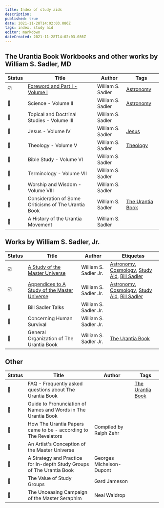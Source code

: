 ```yaml
---
title: Index of study aids
description:
published: true
date: 2021-11-28T14:02:03.086Z
tags: index, study aid
editor: markdown
dateCreated: 2021-11-28T14:02:03.086Z
---
```


## The Urantia Book Workbooks and other works by William S. Sadler, MD

| Status                  | Title                                                                                         | Author            | Tags                                        |
| ----------------------- | --------------------------------------------------------------------------------------------- | ----------------- | ------------------------------------------- |
| :ballot_box_with_check: | [Foreword and Part I - Volume I](/en/article/William_S_Sadler/Workbook_1_Foreword_and_Part_I) | William S. Sadler | [Astronomy](/t/astronomy)                   |
| :white_square_button:   | Science - Volume II                                                                           | William S. Sadler | [Astronomy](/t/astronomy)                   |
| :white_square_button:   | Topical and Doctrinal Studies - Volume III                                                    | William S. Sadler |                                             |
| :white_square_button:   | Jesus - Volume IV                                                                             | William S. Sadler | [Jesus](/t/jesus)                           |
| :white_square_button:   | Theology - Volume V                                                                           | William S. Sadler | [Theology](/t/theology)                     |
| :white_square_button:   | Bible Study - Volume VI                                                                       | William S. Sadler |                                             |
| :white_square_button:   | Terminology - Volume VII                                                                      | William S. Sadler |                                             |
| :white_square_button:   | Worship and Wisdom - Volume VIII                                                              | William S. Sadler |                                             |
| :white_square_button:   | Consideration of Some Criticisms of The Urantia Book                                          | William S. Sadler | [The Urantia Book](/t/the%20urantia%20book) |
| :white_square_button:   | A History of the Urantia Movement                                                             | William S. Sadler |                                             |

## Works by William S. Sadler, Jr.

| Status                  | Title                                                                                                                      | Author                | Etiquetas                                                                                                          |
| ----------------------- | -------------------------------------------------------------------------------------------------------------------------- | --------------------- | ------------------------------------------------------------------------------------------------------------------ |
| :ballot_box_with_check: | [A Study of the Master Universe](/en/article/William_S_Sadler_Jr/Study_of_the_Master_Universe)                             | William S. Sadler Jr. | [Astronomy](/t/astronomy), [Cosmology](/t/cosmology), [Study Aid](/t/study%20aid), [Bill Sadler](/t/bill%20sadler) |
| :ballot_box_with_check: | [Appendices to A Study of the Master Universe](/en/article/William_S_Sadler_Jr/Appendices_to_Study_of_the_Master_Universe) | William S. Sadler Jr. | [Astronomy](/t/astronomy), [Cosmology](/t/cosmology), [Study Aid](/t/study%20aid), [Bill Sadler](/t/bill%20sadler) |
| :white_square_button:   | Bill Sadler Talks                                                                                                          | William S. Sadler Jr. |                                                                                                                    |
| :white_square_button:   | Concerning Human Survival                                                                                                  | William S. Sadler Jr. |                                                                                                                    |
| :white_square_button:   | General Organization of The Urantia Book                                                                                   | William S. Sadler Jr. | [The Urantia Book](/t/the%20urantia%20book)                                                                        |

## Other

| Status                | Title                                                                 | Author                   | Tags                                        |
| --------------------- | --------------------------------------------------------------------- | ------------------------ | ------------------------------------------- |
| :white_square_button: | FAQ - Frequently asked questions about The Urantia Book               |                          | [The Urantia Book](/t/the%20urantia%20book) |
| :white_square_button: | Guide to Pronunciation of Names and Words in The Urantia Book         |                          |                                             |
| :white_square_button: | How The Urantia Papers came to be - according to The Revelators       | Compiled by Ralph Zehr   |                                             |
| :white_square_button: | An Artist's Conception of the Master Universe                         |                          |                                             |
| :white_square_button: | A Strategy and Practice for In-depth Study Groups of The Urantia Book | Georges Michelson-Dupont |                                             |
| :white_square_button: | The Value of Study Groups                                             | Gard Jameson             |                                             |
| :white_square_button: | The Unceasing Campaign of the Master Seraphim                         | Neal Waldrop             |                                             |
